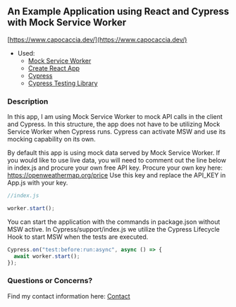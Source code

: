 ## An Example Application using React and Cypress with Mock Service Worker

[https://www.capocaccia.dev/](https://www.capocaccia.dev/)

- Used:
  - [Mock Service Worker](https://mswjs.io/)
  - [Create React App](https://reactjs.org/docs/create-a-new-react-app.html)
  - [Cypress](https://www.cypress.io/)
  - [Cypress Testing Library](https://testing-library.com/docs/cypress-testing-library/intro/)

### Description

In this app, I am using Mock Service Worker to mock API calls in the client and Cypress. In this structure, the app does not have to be utilizing Mock Service Worker when Cypress runs. Cypress can activate MSW and use its mocking capability on its own.

By default this app is using mock data served by Mock Service Worker. If you would like to use live data, you will need to comment out the line below in index.js and procure your own free API key.
Procure your own key here: https://openweathermap.org/price
Use this key and replace the API_KEY in App.js with your key.

```javascript
//index.js

worker.start();
```

You can start the application with the commands in package.json without MSW active. In Cypress/support/index.js we utilize the Cypress Lifecycle Hook to start MSW when the tests are executed.

```javascript
Cypress.on("test:before:run:async", async () => {
  await worker.start();
});
```

### Questions or Concerns?

Find my contact information here: [Contact](https://www.capocaccia.dev/#footer)
